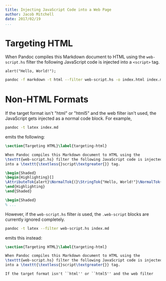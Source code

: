 ```yaml
---
title: Injecting JavaScript Code into a Web Page
author: Jacob Mitchell
date: 2017/02/19
...
```


# Targeting HTML

When Pandoc compiles this Markdown document to HTML using the
`web-script.hs` filter the following JavaScript code is injected into
a `<script>` tag.

```{.web-script .javascript}
alert("Hello, World!");
```

```bash
pandoc -f markdown -t html --filter web-script.hs -o index.html index.md
```

# Non-HTML Formats

If the target format isn't "html" or "html5" and the web filter isn't
used, the JavaScript gets injected as a normal code block. For example,

```bash
pandoc -t latex index.md
```

emits the following:

```latex
\section{Targeting HTML}\label{targeting-html}

When Pandoc compiles this Markdown document to HTML using the
\texttt{web-script.hs} filter the following JavaScript code is injected
into a \texttt{\textless{}script\textgreater{}} tag.

\begin{Shaded}
\begin{Highlighting}[]
\AttributeTok{alert}\NormalTok{(}\StringTok{"Hello, World!"}\NormalTok{)}\OperatorTok{;}
\end{Highlighting}
\end{Shaded}

\begin{Shaded}
% ...
```

However, if the `web-script.hs` filter *is* used, the `.web-script`
blocks are currently ignored completely.

```bash
pandoc -t latex --filter web-script.hs index.md
```

emits this instead:

```latex
\section{Targeting HTML}\label{targeting-html}

When Pandoc compiles this Markdown document to HTML using the
\texttt{web-script.hs} filter the following JavaScript code is injected
into a \texttt{\textless{}script\textgreater{}} tag.

If the target format isn't ``html'' or ``html5'' and the web filter
```
